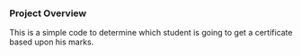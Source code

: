 ### Project Overview

 This is a simple code to determine which student is going to get a certificate based upon his marks.


